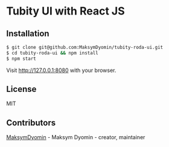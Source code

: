 # Tubity UI with React JS

## Installation

```bash
$ git clone git@github.com:MaksymDyomin/tubity-roda-ui.git
$ cd tubity-roda-ui && npm install
$ npm start
```

Visit http://127.0.0.1:8080 with your browser.

## License

MIT

## Contributors
[MaksymDyomin](https://github.com/MaksymDyomin) - Maksym Dyomin - creator, maintainer